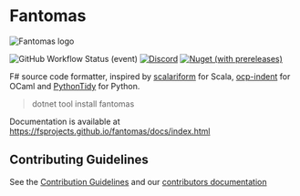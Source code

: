 Fantomas
========

![Fantomas logo](https://raw.githubusercontent.com/fsprojects/fantomas/master/fantomas_logo.png)

![GitHub Workflow Status (event)](https://img.shields.io/github/workflow/status/fsprojects/fantomas/Build%20master?event=push&label=Build%20master&style=flat-square)
[![Discord](https://img.shields.io/discord/940511234179096586?label=Fantomas%20Discord&style=flat-square)](https://discord.gg/D5QXvQrBVa)
[![Nuget (with prereleases)](https://img.shields.io/nuget/vpre/fantomas?style=flat-square)](https://www.nuget.org/packages/fantomas/absoluteLatest)

F# source code formatter, inspired by [scalariform](https://github.com/mdr/scalariform) for Scala, [ocp-indent](https://github.com/OCamlPro/ocp-indent) for OCaml and [PythonTidy](https://github.com/acdha/PythonTidy) for Python.                  

> dotnet tool install fantomas

Documentation is available at https://fsprojects.github.io/fantomas/docs/index.html

## Contributing Guidelines

See the [Contribution Guidelines](./CONTRIBUTING.md) and our [contributors documentation](https://fsprojects.github.io/fantomas/docs/contributors/Index.html)
